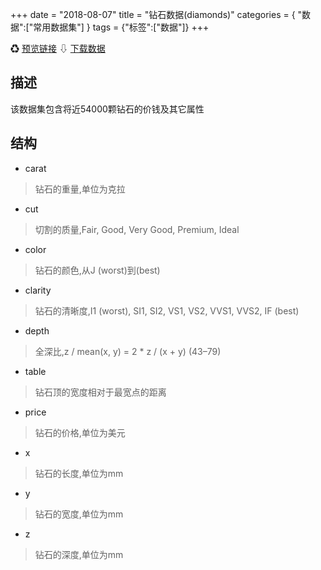 +++
date = "2018-08-07"
title = "钻石数据(diamonds)"
categories = { "数据":["常用数据集"] }
tags = {"标签":["数据"]}
+++

&#9851;&nbsp;[预览链接](/data/diamonds)
&#8681;&nbsp;[下载数据](/download/diamonds)

## 描述
该数据集包含将近54000颗钻石的价钱及其它属性

## 结构

 - carat
 >钻石的重量,单位为克拉
 - cut
 >切割的质量,Fair, Good, Very Good, Premium, Ideal
 - color
 >钻石的颜色,从J (worst)到(best)
 - clarity
 >钻石的清晰度,I1 (worst), SI1, SI2, VS1, VS2, VVS1, VVS2, IF (best)
 - depth
 >全深比,z / mean(x, y) = 2 * z / (x + y) (43–79)
 - table
 >钻石顶的宽度相对于最宽点的距离
 - price
 >钻石的价格,单位为美元
 - x
 >钻石的长度,单位为mm
 - y
 >钻石的宽度,单位为mm
 - z
 >钻石的深度,单位为mm
